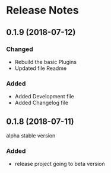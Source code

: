 # Release Notes


## 0.1.9 (2018-07-12)

### Changed

- Rebuild the basic Plugins
- Updated file Readme

### Added

- Added Development file
- Added Changelog file

## 0.1.8 (2018-07-11)

alpha stable version

### Added

- release project going to beta version
